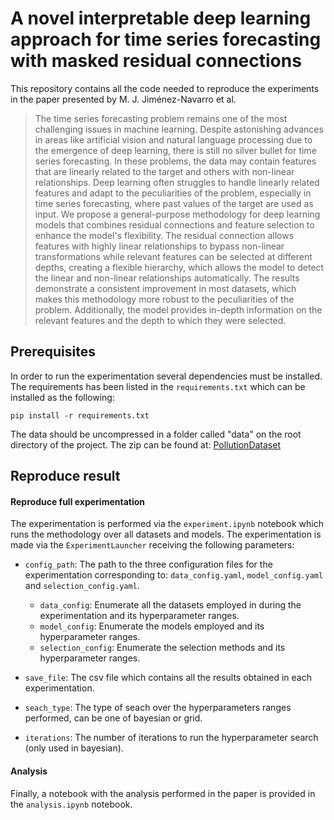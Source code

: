 # A novel interpretable deep learning approach for time series forecasting with masked residual connections

This repository contains all the code needed to reproduce the experiments in the paper presented by M. J. Jiménez-Navarro et al. 

> The time series forecasting problem remains one of the most challenging issues in machine learning. Despite astonishing advances in areas like artificial vision and natural language processing due to the emergence of deep learning, there is still no silver bullet for time series forecasting. In these problems, the data may contain features that are linearly related to the target and others with non-linear relationships.
Deep learning often struggles to handle linearly related features and adapt to the peculiarities of the problem, especially in time series forecasting, where past values of the target are used as input. We propose a general-purpose methodology for deep learning models that combines residual connections and feature selection to enhance the model's flexibility. The residual connection allows features with highly linear relationships to bypass non-linear transformations while relevant features can be selected at different depths, creating a flexible hierarchy, which allows the model to detect the linear and non-linear relationships automatically. The results demonstrate a consistent improvement in most datasets, which makes this methodology more robust to the peculiarities of the problem. Additionally, the model provides in-depth information on the relevant features and the depth to which they were selected.

## Prerequisites

In order to run the experimentation several dependencies must be installed. The requirements has been listed in the `requirements.txt` which can be installed as the following:

```
pip install -r requirements.txt
```

The data should be uncompressed in a folder called "data" on the root directory of the project. The zip can be found at: [PollutionDataset](https://uses0-my.sharepoint.com/:u:/g/personal/mjimenez3_us_es/EVhnCJj0NHlNgFAqe5ncZTgBybUzicDoIS871Pc7IMHU4Q?e=xEWgab)

## Reproduce result

#### Reproduce full experimentation

The experimentation is performed via the `experiment.ipynb` notebook which runs the methodology over all datasets and models. The experimentation is made via the `ExperimentLauncher` receiving the following parameters:

* ``config_path``: The path to the three configuration files for the experimentation corresponding to: `data_config.yaml`, `model_config.yaml` and `selection_config.yaml`.
    * ``data_config``: Enumerate all the datasets employed in during the experimentation and its hyperparameter ranges.
    * ``model_config``: Enumerate the models employed and its hyperparameter ranges.
    * ``selection_config``: Enumerate the selection methods and its hyperparameter ranges.

* `save_file`: The csv file which contains all the results obtained in each experimentation.

* `seach_type`: The type of seach over the hyperparameters ranges performed, can be one of bayesian or grid.

* `iterations`: The number of iterations to run the hyperparameter search (only used in bayesian).

#### Analysis

Finally, a notebook with the analysis performed in the paper is provided in the `analysis.ipynb` notebook.

